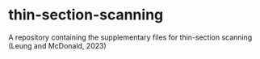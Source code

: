 # thin-section-scanning
A repository containing the supplementary files for thin-section scanning (Leung and McDonald, 2023)

